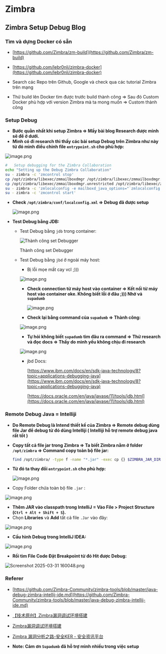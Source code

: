 # Zimbra

## Zimbra Setup Debug Blog

### Tìm và dựng Docker có sẵn

- [https://github.com/Zimbra/zm-build](https://github.com/Zimbra/zm-build)

- [https://github.com/lebr0nli/zimbra-docker](https://github.com/lebr0nli/zimbra-docker)

- Search các Repo trên Github, Google và check qua các tutorial Zimbra trên mạng
- Thử build lên Docker tìm được trước build thành công ⇒ Sau đó Custom Docker phù hợp với version Zimbra mà ta mong muốn ⇒ Custom thành công

### Setup Debug

- **Bước quằn nhất khi setup Zimbra ⇒ Mấy bài blog Research được mình sẽ để ở dưới.**
- **Mình có đi research thì thấy các bài setup Debug trên Zimbra như này từ đó mình điều chỉnh file `entrypoint.sh` cho phù hợp:**

![image.png](README/image.png)

```bash
#   Setup debugging for the Zimbra Collaboration
echo "Setting up the Debug Zimbra Collaboration"
su - zimbra -c 'zmcontrol stop'
cp /opt/zimbra/libexec/zmmailboxdmgr /opt/zimbra/libexec/zmmailboxdmgr.old
cp /opt/zimbra/libexec/zmmailboxdmgr.unrestricted /opt/zimbra/libexec/zmmailboxdmgr
su - zimbra -c 'zmlocalconfig -e mailboxd_java_options="`zmlocalconfig -m nokey mailboxd_java_options` -Xdebug -Xnoagent -Djava.compiler=NONE -agentlib:jdwp=transport=dt_socket,server=y,suspend=n,address=*:5005"'
su - zimbra -c 'zmcontrol start'
```

- **Check `/opt/zimbra/conf/localconfig.xml` ⇒ Debug đã được setup**
    
    ![image.png](README/image%201.png)
    
- **Test Debug bằng JDB:**
    - Test Debug bằng `jdb` trong container:
        
        ![Thành công set Debugger](README/image%202.png)
        
        Thành công set Debugger
        
    - Test Debug bằng `jbd` ở ngoài máy host:
        - Bị lỗi mọe mất cay vcl ;)))
        
        ![image.png](README/image%203.png)
        
        - **Check connection từ máy host vào container ⇒ Kết nối từ máy host vào container oke. Không biết lỗi ở đâu ;))) Nhờ vả `supadumb`**
            
            ![image.png](README/image%204.png)
            
        - **Check lại bằng command của `supadumb` ⇒ Thành công:**
        
        ![image.png](README/image%205.png)
        
        - **Tự hỏi không biết `supadumb` tìm đâu ra command ⇒ Thử research và đọc docs ⇒ Thấy do mình yếu không chịu đi research**
        
        ![image.png](README/image%206.png)
        
        - jbd Docs:
            
            [https://www.ibm.com/docs/en/sdk-java-technology/8?topic=applications-debugging-java](https://www.ibm.com/docs/en/sdk-java-technology/8?topic=applications-debugging-java)
            
            [https://docs.oracle.com/en/java/javase/11/tools/jdb.html](https://docs.oracle.com/en/java/javase/11/tools/jdb.html)
            

### Remote Debug Java = Intelliji

- **Do Remote Debug là Intend thiết kế của Zimbra ⇒ Remote debug dùng file Jar để debug từ đó dùng Intelliji ( Intelliji hỗ trợ remote debug java rất tốt )**
- **Copy tất cả file jar trong Zimbra ⇒ Ta biết Zimbra nằm ở folder `/opt/zimbra` ⇒ Command copy toàn bộ file jar:**
    
    ```bash
    find /opt/zimbra/ -type f -name "*.jar" -exec cp {} $ZIMBRA_JAR_DIR 2>/dev/null \; 
    ```
    
- **Từ đó ta thay đổi `entrypoint.sh` cho phù hợp:**
    
    ![image.png](README/image%207.png)
    
- Copy Folder chứa toàn bộ file `.jar` :

![image.png](README/image%208.png)

- **Thêm JAR vào classpath trong IntelliJ = Vào File > Project Structure (`Ctrl + Alt + Shift + S`).**
- Chọn **Libraries** và **Add** tất cả file `.Jar` vào đây:

![image.png](README/image%2010.png)

- **Cấu hình Debug trong IntelliJ IDEA:**

![image.png](README/image%2011.png)

- **Rồi tìm File Code Đặt Breakpoint từ đó Hit được Debug:**

![Screenshot 2025-03-31 160048.png](README/Screenshot_2025-03-31_160048.png)

### Referer

- [https://github.com/Zimbra-Community/zimbra-tools/blob/master/java-debug-zimbra-intellij-ide.md](https://github.com/Zimbra-Community/zimbra-tools/blob/master/java-debug-zimbra-intellij-ide.md)

- [【技术原创】Zimbra漏洞调试环境搭建](https://www.4hou.com/posts/kXWJ)

- [Zimbra漏洞调试环境搭建](https://3gstudent.github.io/Zimbra%E6%BC%8F%E6%B4%9E%E8%B0%83%E8%AF%95%E7%8E%AF%E5%A2%83%E6%90%AD%E5%BB%BA)

- [Zimbra 漏洞分析之路-安全KER - 安全资讯平台](https://www.anquanke.com/post/id/220239)

- **Note: Cảm ơn `Supadumb` đã hỗ trợ mình nhiều trong việc setup**